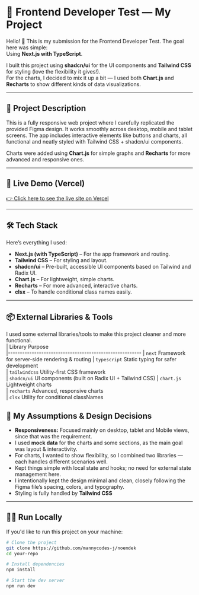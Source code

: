 # 🎨 Frontend Developer Test — My Project

Hello! 👋 This is my submission for the Frontend Developer Test. The goal here was simple:  
Using **Next.js with TypeScript**.

I built this project using **shadcn/ui** for the UI components and **Tailwind CSS** for styling (love the flexibility it gives!).  
For the charts, I decided to mix it up a bit — I used both **Chart.js** and **Recharts** to show different kinds of data visualizations.

---

## 📄 Project Description

This is a fully responsive web project where I carefully replicated the provided Figma design. It works smoothly across desktop, mobile and tablet screens. The app includes interactive elements like buttons and charts, all functional and neatly styled with Tailwind CSS + shadcn/ui components.

Charts were added using **Chart.js** for simple graphs and **Recharts** for more advanced and responsive ones.

---

## 🔗 Live Demo (Vercel)

[👉 Click here to see the live site on Vercel](https://noemdek-one.vercel.app/)

---

## 🛠️ Tech Stack

Here’s everything I used:

- **Next.js (with TypeScript)** – For the app framework and routing.
- **Tailwind CSS** – For styling and layout.
- **shadcn/ui** – Pre-built, accessible UI components based on Tailwind and Radix UI.
- **Chart.js** – For lightweight, simple charts.
- **Recharts** – For more advanced, interactive charts.
- **clsx** – To handle conditional class names easily.

---
## 📦 External Libraries & Tools
I used some external libraries/tools to make this project cleaner and more functional.  
| Library      Purpose                                    
|--------------------------------------------------------
| `next`        Framework for server-side rendering & routing 
| `typescript`  Static typing for safer development        
| `tailwindcss`  Utility-first CSS framework              
| `shadcn/ui`   UI components (built on Radix UI + Tailwind CSS) 
| `chart.js`    Lightweight charts                          
| `recharts`    Advanced, responsive charts                
| `clsx`        Utility for conditional classNames         

## 📐 My Assumptions & Design Decisions

- **Responsiveness:** Focused mainly on desktop, tablet and Mobile views, since that was the requirement.
- I used **mock data** for the charts and some sections, as the main goal was layout & interactivity.
- For charts, I wanted to show flexibility, so I combined two libraries — each handles different scenarios well.
- Kept things simple with local state and hooks; no need for external state management here.
- I intentionally kept the design minimal and clean, closely following the Figma file’s spacing, colors, and typography.
- Styling is fully handled by **Tailwind CSS** 

---

## 🏃‍♂️ Run Locally

If you'd like to run this project on your machine:

```bash
# Clone the project
git clone https://github.com/mannycodes-j/noemdek
cd your-repo

# Install dependencies
npm install

# Start the dev server
npm run dev


